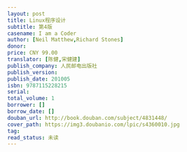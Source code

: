 ```yaml
---
layout: post
title: Linux程序设计
subtitle: 第4版
casename: I am a Coder
author: [Neil Matthew,Richard Stones]
donor: 
price: CNY 99.00
translator: [陈健,宋健建]
publish_company: 人民邮电出版社
publish_version: 
publish_date: 201005
isbn: 9787115228215
serial: 
total_volume: 1
borrower: []
borrow_date: []
douban_url: http://book.douban.com/subject/4831448/
cover_path: https://img3.doubanio.com/lpic/s4360010.jpg
tag: 
read_status: 未读
---
```

